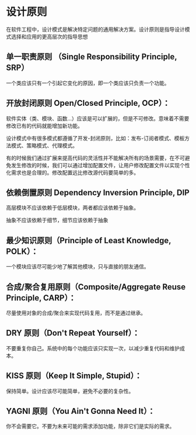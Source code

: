 # 设计原则

在软件工程中，设计模式是解决特定问题的通用解决方案。设计原则是指导设计模式选择和应用的更高层次的指导思想

## 单一职责原则 （Single Responsibility Principle, SRP）

一个类应该只有一个引起它变化的原因，即一个类应该只负责一个功能。

## 开放封闭原则 Open/Closed Principle, OCP）：

软件实体（类、模块、函数...）应该是可以扩展的，但是不可修改。意味着不需要修改已有的代码就能增加新功能。

设计模式中有很多模式都遵循了开发-封闭原则，比如：发布-订阅者模式、模板方法模式、策略模式、代理模式。

有的时候我们通过扩展来提高代码的灵活性并不能解决所有的场景需要，在不可避免发生修改的时候，我们可以通过增加配置文件，让用户修改配置文件以实现个性化需求也是合理的。修改配置远比修改源代码要简单的多。

## 依赖倒置原则 Dependency Inversion Principle, DIP

高层模块不应该依赖于低层模块，两者都应该依赖于抽象。

抽象不应该依赖于细节，细节应该依赖于抽象

## 最少知识原则（Principle of Least Knowledge, POLK）：

一个模块应该尽可能少地了解其他模块，只与直接的朋友通信。

## 合成/聚合复用原则（Composite/Aggregate Reuse Principle, CARP）：

尽量使用对象的合成/聚合来实现代码复用，而不是通过继承。

## DRY 原则（Don't Repeat Yourself）：

不要重复你自己。系统中的每个功能应该只实现一次，以减少重复代码和维护成本。

## KISS 原则（Keep It Simple, Stupid）：

保持简单。设计应该尽可能简单，避免不必要的复杂性。

## YAGNI 原则（You Ain't Gonna Need It）：

你不会需要它。不要为未来可能的需求添加功能，除非它们是实际的需求。
